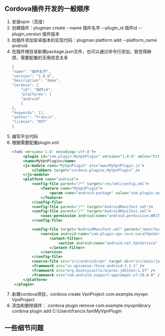 ## Cordova插件开发的一般顺序
1. 安装npm（百度）
2. 创建插件：plugman create --name 插件名字 --plugin_id 插件id --plugin_version 插件版本
3. 给插件添加安卓版本的实现代码：plugman platform add --platform_name android
4. 在插件根目录新建package.json文件，也可以通过命令行添加，我觉得麻烦，需要配置的无用信息太多
    ```java
    {
    "name": "插件名字",
    "version": "1.0.0",
    "description": "demo",
    "cordova": {
        "id": "插件id",
        "platforms": [
        "android"
        ]
    },
    "keywords": [],
    "author": "francis",
    "license": "MIT"
    }
    ```
5. 编写平台代码
6. 根据需要配置plugin.xml
   ```xml
   <?xml version='1.0' encoding='utf-8'?>
        <plugin id="com.plugin.MyVpnPlugin" version="1.0.0" xmlns="http://apache.org/cordova/ns/plugins/1.0" xmlns:android="http://schemas.android.com/apk/res/android">
        <name>MyVpnPlugin</name>
        <js-module name="MyVpnPlugin" src="www/MyVpnPlugin.js">
            <clobbers target="cordova.plugins.MyVpnPlugin" />
        </js-module>
        <platform name="android">
            <config-file parent="/*" target="res/xml/config.xml">
                <feature name="MyVpnPlugin">
                    <param name="android-package" value="com.plugin.vpn.MyVpnPlugin" />
                </feature>
            </config-file>
            <config-file parent="/*" target="AndroidManifest.xml"/>
            <config-file parent="/*" target="AndroidManifest.xml">
                <uses-permission android:name="android.permission.WRITE_EXTERNAL_STORAGE" />
            </config-file>

            <config-file target="AndroidManifest.xml" parent="/manifest/application">
                <service android:name="com.plugin.vpn.core.LocalVpnService" android:permission="android.permission.BIND_VPN_SERVICE">
                    <intent-filter>
                        <action android:name="android.net.VpnService" />
                    </intent-filter>
                </service>
            </config-file>
            <source-file src="src/android/vpn" target-dir="src/main/java/com/plugin/vpn" />
            <framework src="io.apisense:rhino-android:1.1.1" />
            <framework src="org.bouncycastle:bcprov-jdk15on:1.57" />
            <framework src="com.android.support:appcompat-v7:28.0.0" />
        </platform>
    </plugin>
    ```
7. 新建cordova项目，cordova create VpnProject com.example.myvpn VpnProject 
8. 添加和删除插件： cordova plugin remove com.example.myvpnlibrary
                cordova plugin add C:\Users\francis.fan\MyVpnPlugin

## 一些细节问题  
